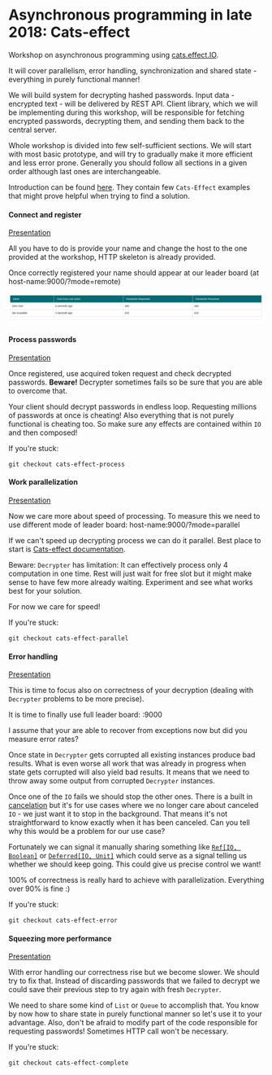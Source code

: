 Asynchronous programming in late 2018: Cats-effect
=============

Workshop on asynchronous programming using [cats.effect.IO](https://github.com/typelevel/cats-effect).

It will cover parallelism, error handling, synchronization and shared state - everything in purely functional manner!

We will build system for decrypting hashed passwords. Input data - encrypted text - will be delivered by REST API.
Client library, which we will be implementing during this workshop, will be responsible for fetching encrypted passwords, decrypting them, and sending them back to the central server.


Whole workshop is divided into few self-sufficient sections. We will start with most basic prototype, and will try to gradually make it more efficient and less error prone.
Generally you should follow all sections in a given order although last ones are interchangeable.

Introduction can be found [here](https://slides.com/avasil/asynchronous-programming-in-late-2018-cats-effect/fullscreen#/).
They contain few `Cats-Effect` examples that might prove helpful when trying to find a solution.

#### Connect and register 
[Presentation](https://slides.com/avasil/asynchronous-programming-in-late-2018-cats-effect/fullscreen#/5)

All you have to do is provide your name and change the host to the one provided at the workshop, HTTP skeleton is already provided.

Once correctly registered your name should appear at our leader board (at host-name:9000/?mode=remote)

![](leaderboard.png)

#### Process passwords
[Presentation](https://slides.com/avasil/asynchronous-programming-in-late-2018-cats-effect/fullscreen#/6)

Once registered, use acquired token request and check decrypted passwords. **Beware!** Decrypter sometimes fails so be sure that you are able to overcome that.

Your client should decrypt passwords in endless loop. Requesting millions of passwords at once is cheating! Also everything
that is not purely functional is cheating too. So make sure any effects are contained within `IO` and then composed!

If you're stuck:
```
git checkout cats-effect-process
```

#### Work parallelization
[Presentation](https://slides.com/avasil/asynchronous-programming-in-late-2018-cats-effect/fullscreen#/7)

Now we care more about speed of processing. To measure this we need to use different mode of leader board: host-name:9000/?mode=parallel

If we can't speed up decrypting process we can do it parallel. 
Best place to start is [Cats-effect documentation](https://typelevel.org/cats-effect/datatypes/io.html#parallelism).

Beware: `Decrypter` has limitation: It can effectively process only 4 computation in one time. 
Rest will just wait for free slot but it might make sense to have few more already waiting. Experiment and see what works
best for your solution.

For now we care for speed!

If you're stuck:
```
git checkout cats-effect-parallel
```

#### Error handling
[Presentation](https://slides.com/avasil/asynchronous-programming-in-late-2018-cats-effect/fullscreen#/8)

This is time to focus also on correctness of your decryption (dealing with `Decrypter` problems to be more precise).

It is time to finally use full leader board: <host-name>:9000

I assume that your are able to recover from exceptions now but did you measure error rates?

Once state in `Decrypter` gets corrupted all existing instances produce bad results. 
What is even worse all work that was already in progress when state gets corrupted will also yield bad results.
It means that we need to throw away some output from corrupted `Decrypter` instances. 

Once one of the `IO` fails we should stop the other ones. 
There is a built in [cancelation](https://typelevel.org/cats-effect/datatypes/io.html#concurrency-and-cancellation) 
but it's for use cases where we no longer care about canceled `IO` - we just want it to stop in the background. That 
means it's not straightforward to know exactly when it has been canceled. 
Can you tell why this would be a problem for our use case? 

Fortunately we can signal it manually sharing something like 
[`Ref[IO, Boolean]`](https://typelevel.org/cats-effect/concurrency/ref.html) or 
[`Deferred[IO, Unit]`](https://typelevel.org/cats-effect/concurrency/deferred.html)
which could serve as a signal telling us whether we should keep going. This could give us precise control we want!
 
100% of correctness is really hard to achieve with parallelization. Everything over 90% is fine :)

If you're stuck:
```
git checkout cats-effect-error
```

#### Squeezing more performance
[Presentation](https://slides.com/avasil/asynchronous-programming-in-late-2018-cats-effect/fullscreen#/9)

With error handling our correctness rise but we become slower. We should try to fix that.
Instead of discarding passwords that we failed to decrypt we could save their previous step 
to try again with fresh `Decrypter`. 

We need to share some kind of `List` or `Queue` to accomplish that. You know by now how to share state in 
purely functional manner so let's use it to your advantage.
Also, don't be afraid to modify part of the code responsible for requesting passwords! 
Sometimes HTTP call won't be necessary.

If you're stuck:
```
git checkout cats-effect-complete
```
